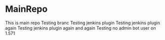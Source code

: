 MainRepo
========
This is main repo
Testing branc
Testing jenkins plugin
Testing jenkins plugin again
Testing jenkins plugin again and again
Testing no admin bot user on 1.571
